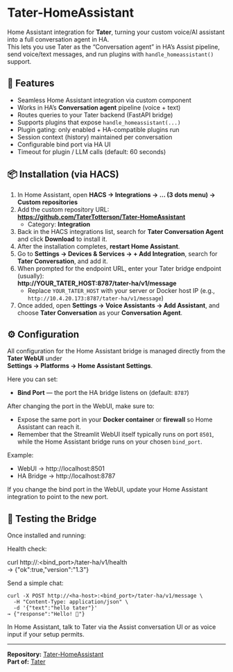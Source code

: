 # Tater-HomeAssistant

Home Assistant integration for **Tater**, turning your custom voice/AI assistant into a full conversation agent in HA.  
This lets you use Tater as the “Conversation agent” in HA’s Assist pipeline, send voice/text messages, and run plugins with `handle_homeassistant()` support.

## 🚀 Features

- Seamless Home Assistant integration via custom component  
- Works in HA’s **Conversation agent** pipeline (voice + text)  
- Routes queries to your Tater backend (FastAPI bridge)  
- Supports plugins that expose `handle_homeassistant(...)`  
- Plugin gating: only enabled + HA-compatible plugins run  
- Session context (history) maintained per conversation  
- Configurable bind port via HA UI  
- Timeout for plugin / LLM calls (default: 60 seconds)

## 📦 Installation (via HACS)

1. In Home Assistant, open **HACS → Integrations → … (3 dots menu) → Custom repositories**  
2. Add the custom repository URL:  
   **https://github.com/TaterTotterson/Tater-HomeAssistant**  
   - Category: **Integration**  
3. Back in the HACS integrations list, search for **Tater Conversation Agent** and click **Download** to install it.  
4. After the installation completes, **restart Home Assistant**.  
5. Go to **Settings → Devices & Services → + Add Integration**, search for **Tater Conversation**, and add it.  
6. When prompted for the endpoint URL, enter your Tater bridge endpoint (usually):  
   **http://YOUR_TATER_HOST:8787/tater-ha/v1/message**  
   - Replace `YOUR_TATER_HOST` with your server or Docker host IP (e.g., `http://10.4.20.173:8787/tater-ha/v1/message`)  
7. Once added, open **Settings → Voice Assistants → Add Assistant**, and choose **Tater Conversation** as your **Conversation Agent**.

## ⚙️ Configuration

All configuration for the Home Assistant bridge is managed directly from the **Tater WebUI** under  
**Settings → Platforms → Home Assistant Settings**.

Here you can set:

- **Bind Port** — the port the HA bridge listens on (default: `8787`)

After changing the port in the WebUI, make sure to:

- Expose the same port in your **Docker container** or **firewall** so Home Assistant can reach it.  
- Remember that the Streamlit WebUI itself typically runs on port `8501`, while the Home Assistant bridge runs on your chosen `bind_port`.

Example:
- WebUI → http://localhost:8501  
- HA Bridge → http://localhost:8787  

If you change the bind port in the WebUI, update your Home Assistant integration to point to the new port.

## 🧪 Testing the Bridge

Once installed and running:

Health check:

curl http://<ha-host>:<bind_port>/tater-ha/v1/health  
→ {"ok":true,"version":"1.3"}

Send a simple chat:
```
curl -X POST http://<ha-host>:<bind_port>/tater-ha/v1/message \
  -H "Content-Type: application/json" \
  -d '{"text":"hello tater"}'  
→ {"response":"Hello! 👋"}
```
In Home Assistant, talk to Tater via the Assist conversation UI or as voice input if your setup permits.

---

**Repository:** [Tater-HomeAssistant](https://github.com/TaterTotterson/Tater-HomeAssistant)  
**Part of:** [Tater](https://github.com/TaterTotterson/Tater)
